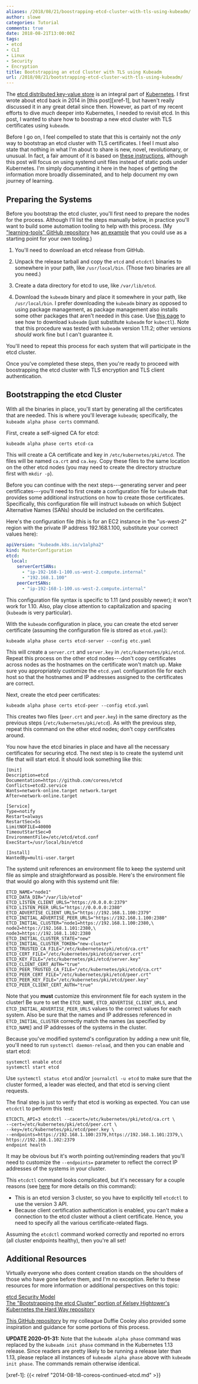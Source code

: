 ```yaml
---
aliases: /2018/08/21/boostrapping-etcd-cluster-with-tls-using-kubeadm/
author: slowe
categories: Tutorial
comments: true
date: 2018-08-21T13:00:00Z
tags:
- etcd
- CLI
- Linux
- Security
- Encryption
title: Bootstrapping an etcd Cluster with TLS using Kubeadm
url: /2018/08/21/bootstrapping-etcd-cluster-with-tls-using-kubeadm/
---
```


The [etcd distributed key-value store][link-4] is an integral part of [Kubernetes][link-5]. I first wrote about etcd back in 2014 in [this post][xref-1], but haven't really discussed it in any great detail since then. However, as part of my recent efforts to dive _much_ deeper into Kubernetes, I needed to revisit etcd. In this post, I wanted to share how to boostrap a new etcd cluster with TLS certificates using `kubeadm`.<!--more-->

Before I go on, I feel compelled to state that this is certainly not the _only_ way to bootstrap an etcd cluster with TLS certificates. I feel I must also state that nothing in what I'm about to share is new, novel, revolutionary, or unusual. In fact, a fair amount of it is based on [these instructions][link-10], although this post will focus on using systemd unit files instead of static pods under Kubernetes. I'm simply documenting it here in the hopes of getting the information more broadly disseminated, and to help document my own journey of learning.

## Preparing the Systems

Before you bootstrap the etcd cluster, you'll first need to prepare the nodes for the process. Although I'll list the steps manually below, in practice you'll want to build some automation tooling to help with this process. (My ["learning-tools" GitHub repository][link-3] has [an example][link-6] that you could use as a starting point for your own tooling.)

1. You'll need to download an etcd release from GitHub.

2. Unpack the release tarball and copy the `etcd` and `etcdctl` binaries to somewhere in your path, like `/usr/local/bin`. (Those two binaries are all you need.)

3. Create a data directory for etcd to use, like `/var/lib/etcd`.

4. Download the `kubeadm` binary and place it somewhere in your path, like `/usr/local/bin`. I prefer downloading the `kubeadm` binary as opposed to using package management, as package management also installs some other packages that aren't needed in this case. Use [this page][link-9] to see how to download `kubeadm` (just substitute `kubeadm` for `kubectl`). Note that this procedure was tested with `kubeadm` version 1.11.2; other versions _should_ work fine but I can't guarantee it.

You'll need to repeat this process for each system that will participate in the etcd cluster.

Once you've completed these steps, then you're ready to proceed with boostrapping the etcd cluster with TLS encryption and TLS client authentication.

## Bootstrapping the etcd Cluster

With all the binaries in place, you'll start by generating all the certificates that are needed. This is where you'll leverage `kubeadm`; specifically, the `kubeadm alpha phase certs` command.

First, create a self-signed CA for etcd:

    kubeadm alpha phase certs etcd-ca

This will create a CA certificate and key in `/etc/kubernetes/pki/etcd`. The files will be named `ca.crt` and `ca.key`. Copy these files to the same location on the other etcd nodes (you may need to create the directory structure first with `mkdir -p`).

Before you can continue with the next steps---generating server and peer certificates---you'll need to first create a configuration file for `kubeadm` that provides some additional instructions on how to create those certificates. Specifically, this configuration file will instruct `kubeadm` on which Subject Alternative Names (SANs) should be included on the certificates.

Here's the configuration file (this is for an EC2 instance in the "us-west-2" region with the private IP address 192.168.1.100, substitute your correct values here):

``` yaml
apiVersion: "kubeadm.k8s.io/v1alpha2"
kind: MasterConfiguration
etcd:
  local:
    serverCertSANs:
      - "ip-192-168-1-100.us-west-2.compute.internal"
      - "192.168.1.100"
    peerCertSANs:
      - "ip-192-168-1-100.us-west-2.compute.internal"
```

This configuration file syntax is specific to 1.11 (and possibly newer); it won't work for 1.10. Also, play close attention to capitalization and spacing (`kubeadm` is very particular).

With the `kubeadm` configuration in place, you can create the etcd server certificate (assuming the configuration file is stored as `etcd.yaml`):

    kubeadm alpha phase certs etcd-server --config etc.yaml

This will create a `server.crt` and `server.key` in `/etc/kubernetes/pki/etcd`. Repeat this process on the other etcd nodes---don't copy certificates across nodes as the hostnames on the certificate won't match up. Make sure you appropriately customize the `etcd.yaml` configuration file for each host so that the hostnames and IP addresses assigned to the certificates are correct.

Next, create the etcd peer certificates:

    kubeadm alpha phase certs etcd-peer --config etcd.yaml

This creates two files (`peer.crt` and `peer.key`) in the same directory as the previous steps (`/etc/kubernetes/pki/etcd`). As with the previous step, repeat this command on the other etcd nodes; don't copy certificates around.

You now have the etcd binaries in place and have all the necessary certificates for securing etcd. The next step is to create the systemd unit file that will start etcd. It should look something like this:

```
[Unit]
Description=etcd
Documentation=https://github.com/coreos/etcd
Conflicts=etcd2.service
Wants=network-online.target network.target
After=network-online.target

[Service]
Type=notify
Restart=always
RestartSec=5s
LimitNOFILE=40000
TimeoutStartSec=0
EnvironmentFile=/etc/etcd/etcd.conf
ExecStart=/usr/local/bin/etcd

[Install]
WantedBy=multi-user.target
```

The systemd unit references an environment file to keep the systemd unit file as simple and straightforward as possible. Here's the environment file that would go along with this systemd unit file:

```
ETCD_NAME="node1"
ETCD_DATA_DIR="/var/lib/etcd"
ETCD_LISTEN_CLIENT_URLS="https://0.0.0.0:2379"
ETCD_LISTEN_PEER_URLS="https://0.0.0.0:2380"
ETCD_ADVERTISE_CLIENT_URLS="https://192.168.1.100:2379"
ETCD_INITIAL_ADVERTISE_PEER_URLS="https://192.168.1.100:2380"
ETCD_INITIAL_CLUSTER="node1=https://192.168.1.100:2380,\
node2=https://192.168.1.101:2380,\
node3=https://192.168.1.102:2380
ETCD_INITIAL_CLUSTER_STATE="new"
ETCD_INITIAL_CLUSTER_TOKEN="new-cluster"
ETCD_TRUSTED_CA_FILE="/etc/kubernetes/pki/etcd/ca.crt"
ETCD_CERT_FILE="/etc/kubernetes/pki/etcd/server.crt"
ETCD_KEY_FILE="/etc/kubernetes/pki/etcd/server.key"
ETCD_CLIENT_CERT_AUTH="true"
ETCD_PEER_TRUSTED_CA_FILE="/etc/kubernetes/pki/etcd/ca.crt"
ETCD_PEER_CERT_FILE="/etc/kubernetes/pki/etcd/peer.crt"
ETCD_PEER_KEY_FILE="/etc/kubernetes/pki/etcd/peer.key"
ETCD_PEER_CLIENT_CERT_AUTH="true"
```

Note that you **must** customize this environment file for each system in the cluster! Be sure to set the `ETCD_NAME`, `ETCD_ADVERTISE_CLIENT_URLS`, and `ETCD_INITIAL_ADVERTISE_PEER_URLS` values to the correct values for each system. Also be sure that the names and IP addresses referenced in `ETCD_INITIAL_CLUSTER` correctly match the names (as specified by `ETCD_NAME`) and IP addresses of the systems in the cluster.

Because you've modified systemd's configuration by adding a new unit file, you'll need to run `systemctl daemon-reload`, and then you can enable and start etcd:

    systemctl enable etcd
    systemctl start etcd

Use `systemctl status etcd` and/or `journalctl -u etcd` to make sure that the cluster formed, a leader was elected, and that etcd is serving client requests.

The final step is just to verify that etcd is working as expected. You can use `etcdctl` to perform this test:

    ETCDCTL_API=3 etcdctl --cacert=/etc/kubernetes/pki/etcd/ca.crt \
    --cert=/etc/kubernetes/pki/etcd/peer.crt \
    --key=/etc/kubernetes/pki/etcd/peer.key \
    --endpoints=https://192.168.1.100:2379,https://192.168.1.101:2379,\
    https://192.168.1.102:2379
    endpoint health

It may be obvious but it's worth pointing out/reminding readers that you'll need to customize the `--endpoints=` parameter to reflect the correct IP addresses of the systems in your cluster.

This `etcdctl` command looks complicated, but it's necessary for a couple reasons (see [here][link-8] for more details on this command):

* This is an etcd version 3 cluster, so you have to explicitly tell `etcdctl` to use the version 3 API.
* Because client certification authentication is enabled, you can't make a connection to the etcd cluster without a client certificate. Hence, you need to specify all the various certificate-related flags.

Assuming the `etcdctl` command worked correctly and reported no errors (all cluster endpoints healthy), then you're all set!

## Additional Resources

Virtually everyone who does content creation stands on the shoulders of those who have gone before them, and I'm no exception. Refer to these resources for more information or additional perspectives on this topic:

[etcd Security Model][link-1]  
[The "Bootstrapping the etcd Cluster" portion of Kelsey Hightower's Kubernetes the Hard Way repository][link-2]

[This GitHub repository][link-7] by my colleague Duffie Cooley also provided some inspiration and guidance for some portions of this process.

**UPDATE 2020-01-31:** Note that the `kubeadm alpha phase` command was replaced by the `kubeadm init phase` command in the Kubernetes 1.13 release. Since readers are pretty likely to be running a release later than 1.13, please replace all instances of `kubeadm alpha phase` above with `kubeadm init phase`. The commands remain otherwise identical.

[link-1]: https://coreos.com/etcd/docs/latest/op-guide/security.html
[link-2]: https://github.com/kelseyhightower/kubernetes-the-hard-way/blob/master/docs/07-bootstrapping-etcd.md
[link-3]: https://github.com/scottslowe/learning-tools/
[link-4]: https://github.com/coreos/etcd/
[link-5]: https://kubernetes.io/
[link-6]: https://github.com/scottslowe/learning-tools/tree/master/etcd/etcdv3-ansible-aws-tf
[link-7]: https://github.com/mauilion/wardroom-nc/
[link-8]: https://github.com/coreos/etcd/tree/master/etcdctl
[link-9]: https://kubernetes.io/docs/tasks/tools/install-kubectl/#install-kubectl-binary-via-curl
[link-10]: https://kubernetes.io/docs/setup/independent/setup-ha-etcd-with-kubeadm/
[xref-1]: {{< relref "2014-08-18-coreos-continued-etcd.md" >}}
